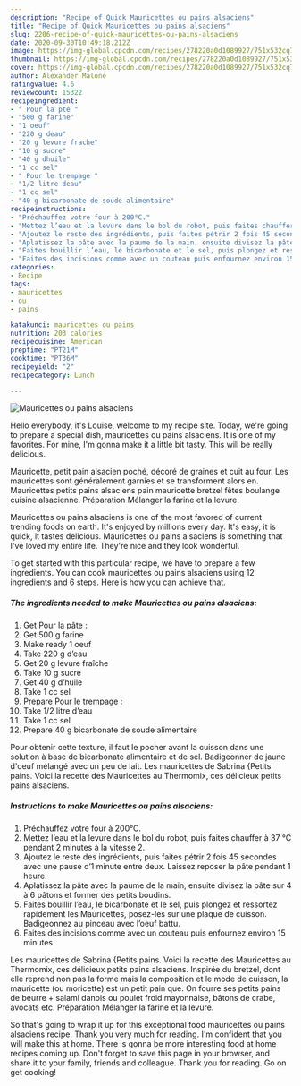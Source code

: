```yaml
---
description: "Recipe of Quick Mauricettes ou pains alsaciens"
title: "Recipe of Quick Mauricettes ou pains alsaciens"
slug: 2206-recipe-of-quick-mauricettes-ou-pains-alsaciens
date: 2020-09-30T10:49:18.212Z
image: https://img-global.cpcdn.com/recipes/278220a0d1089927/751x532cq70/mauricettes-ou-pains-alsaciens-photo-principale-de-la-recette.jpg
thumbnail: https://img-global.cpcdn.com/recipes/278220a0d1089927/751x532cq70/mauricettes-ou-pains-alsaciens-photo-principale-de-la-recette.jpg
cover: https://img-global.cpcdn.com/recipes/278220a0d1089927/751x532cq70/mauricettes-ou-pains-alsaciens-photo-principale-de-la-recette.jpg
author: Alexander Malone
ratingvalue: 4.6
reviewcount: 15322
recipeingredient:
- " Pour la pte "
- "500 g farine"
- "1 oeuf"
- "220 g deau"
- "20 g levure frache"
- "10 g sucre"
- "40 g dhuile"
- "1 cc sel"
- " Pour le trempage "
- "1/2 litre deau"
- "1 cc sel"
- "40 g bicarbonate de soude alimentaire"
recipeinstructions:
- "Préchauffez votre four à 200°C."
- "Mettez l’eau et la levure dans le bol du robot, puis faites chauffer à 37 °C pendant 2 minutes à la vitesse 2."
- "Ajoutez le reste des ingrédients, puis faites pétrir 2 fois 45 secondes avec une pause d’1 minute entre deux. Laissez reposer la pâte pendant 1 heure."
- "Aplatissez la pâte avec la paume de la main, ensuite divisez la pâte sur 4 à 6 pâtons et former des petits boudins."
- "Faites bouillir l’eau, le bicarbonate et le sel, puis plongez et ressortez rapidement les Mauricettes, posez-les sur une plaque de cuisson. Badigeonnez au pinceau avec l’oeuf battu."
- "Faites des incisions comme avec un couteau puis enfournez environ 15 minutes."
categories:
- Recipe
tags:
- mauricettes
- ou
- pains

katakunci: mauricettes ou pains 
nutrition: 203 calories
recipecuisine: American
preptime: "PT21M"
cooktime: "PT36M"
recipeyield: "2"
recipecategory: Lunch

---
```



![Mauricettes ou pains alsaciens](https://img-global.cpcdn.com/recipes/278220a0d1089927/751x532cq70/mauricettes-ou-pains-alsaciens-photo-principale-de-la-recette.jpg)

Hello everybody, it's Louise, welcome to my recipe site. Today, we're going to prepare a special dish, mauricettes ou pains alsaciens. It is one of my favorites. For mine, I'm gonna make it a little bit tasty. This will be really delicious.

Mauricette, petit pain alsacien poché, décoré de graines et cuit au four. Les mauricettes sont généralement garnies et se transforment alors en. Mauricettes petits pains alsaciens pain mauricette bretzel fêtes boulange cuisine alsacienne. Préparation Mélanger la farine et la levure.

Mauricettes ou pains alsaciens is one of the most favored of current trending foods on earth. It's enjoyed by millions every day. It's easy, it is quick, it tastes delicious. Mauricettes ou pains alsaciens is something that I've loved my entire life. They're nice and they look wonderful.


To get started with this particular recipe, we have to prepare a few ingredients. You can cook mauricettes ou pains alsaciens using 12 ingredients and 6 steps. Here is how you can achieve that.

<!--inarticleads1-->

##### The ingredients needed to make Mauricettes ou pains alsaciens:

1. Get  Pour la pâte :
1. Get 500 g farine
1. Make ready 1 oeuf
1. Take 220 g d’eau
1. Get 20 g levure fraîche
1. Take 10 g sucre
1. Get 40 g d’huile
1. Take 1 cc sel
1. Prepare  Pour le trempage :
1. Take 1/2 litre d’eau
1. Take 1 cc sel
1. Prepare 40 g bicarbonate de soude alimentaire


Pour obtenir cette texture, il faut le pocher avant la cuisson dans une solution à base de bicarbonate alimentaire et de sel. Badigeonner de jaune d&#39;oeuf mélangé avec un peu de lait. Les mauricettes de Sabrina {Petits pains. Voici la recette des Mauricettes au Thermomix, ces délicieux petits pains alsaciens. 

<!--inarticleads2-->

##### Instructions to make Mauricettes ou pains alsaciens:

1. Préchauffez votre four à 200°C.
1. Mettez l’eau et la levure dans le bol du robot, puis faites chauffer à 37 °C pendant 2 minutes à la vitesse 2.
1. Ajoutez le reste des ingrédients, puis faites pétrir 2 fois 45 secondes avec une pause d’1 minute entre deux. Laissez reposer la pâte pendant 1 heure.
1. Aplatissez la pâte avec la paume de la main, ensuite divisez la pâte sur 4 à 6 pâtons et former des petits boudins.
1. Faites bouillir l’eau, le bicarbonate et le sel, puis plongez et ressortez rapidement les Mauricettes, posez-les sur une plaque de cuisson. Badigeonnez au pinceau avec l’oeuf battu.
1. Faites des incisions comme avec un couteau puis enfournez environ 15 minutes.


Les mauricettes de Sabrina {Petits pains. Voici la recette des Mauricettes au Thermomix, ces délicieux petits pains alsaciens. Inspirée du bretzel, dont elle reprend non pas la forme mais la composition et le mode de cuisson, la mauricette (ou moricette) est un petit pain que. On fourre ses petits pains de beurre + salami danois ou poulet froid mayonnaise, bâtons de crabe, avocats etc. Préparation Mélanger la farine et la levure. 

So that's going to wrap it up for this exceptional food mauricettes ou pains alsaciens recipe. Thank you very much for reading. I'm confident that you will make this at home. There is gonna be more interesting food at home recipes coming up. Don't forget to save this page in your browser, and share it to your family, friends and colleague. Thank you for reading. Go on get cooking!
